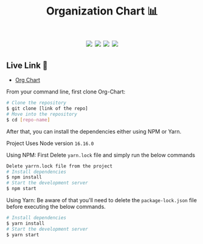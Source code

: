 <div align="center">
<h1>Organization Chart 📊</h1>
  <h1>
  <img src="https://img.shields.io/badge/Express.js-000000?style=for-the-badge&logo=express&logoColor=white">
  <img src="https://img.shields.io/badge/Node.js-339933?style=for-the-badge&logo=nodedotjs&logoColor=white">
  <img src="https://img.shields.io/badge/React-20232A?style=for-the-badge&logo=react&logoColor=61DAFB">
  <img src="https://img.shields.io/badge/MongoDB-4EA94B?style=for-the-badge&logo=mongodb&logoColor=white">
  </h1>
</div>

## Live Link 📌

-   [Org Chart](https://j7dfbm0loqjcufysyj.herokuapp.com)

From your command line, first clone Org-Chart:

```bash
# Clone the repository
$ git clone [link of the repo]
# Move into the repository
$ cd [repo-name]
```

After that, you can install the dependencies either using NPM or Yarn.

Project Uses Node version `16.16.0`

Using NPM: First Delete `yarn.lock` file and simply run the below commands

```bash
Delete yarrn.lock file from the project
# Install dependencies
$ npm install
# Start the development server
$ npm start
```

Using Yarn: Be aware of that you'll need to delete the `package-lock.json` file before executing the below commands.

```bash
# Install dependencies
$ yarn install
# Start the development server
$ yarn start
```
